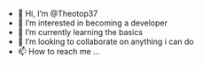- 👋 Hi, I’m @Theotop37
- 👀 I’m interested in becoming a developer
- 🌱 I’m currently learning the basics
- 💞️ I’m looking to collaborate on anything i can do
- 📫 How to reach me ...

<!---
Theotop37/Theotop37 is a ✨ special ✨ repository because its `README.md` (this file) appears on your GitHub profile.
You can click the Preview link to take a look at your changes.
--->
